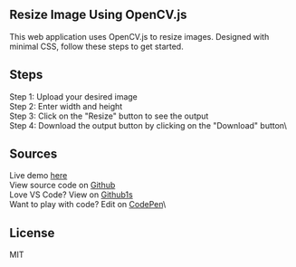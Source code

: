 ## Resize Image Using OpenCV.js
This web application uses OpenCV.js to resize images. Designed with minimal CSS, follow these steps to get started.

## Steps
Step 1: Upload your desired image\
Step 2: Enter width and height\
Step 3: Click on the "Resize" button to see the output\
Step 4: Download the output button by clicking on the "Download" button\

## Sources
Live demo [here](https://opencv.sysu.in)\
View source code on [Github](https://github.com/sysuin/opencv-resize-image)\
Love VS Code? View on [Github1s](https://github1s.com/sysuin/opencv-resize-image)\
Want to play with code? Edit on [CodePen](https://codepen.io/sysu/pen/KKmdeWV)\

## License
MIT